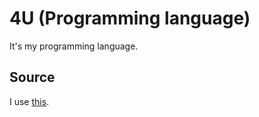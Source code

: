# 4U (Programming language)
It's my programming language.

## Source

I use [this](https://totodu.net/Compilation/Compilation).
